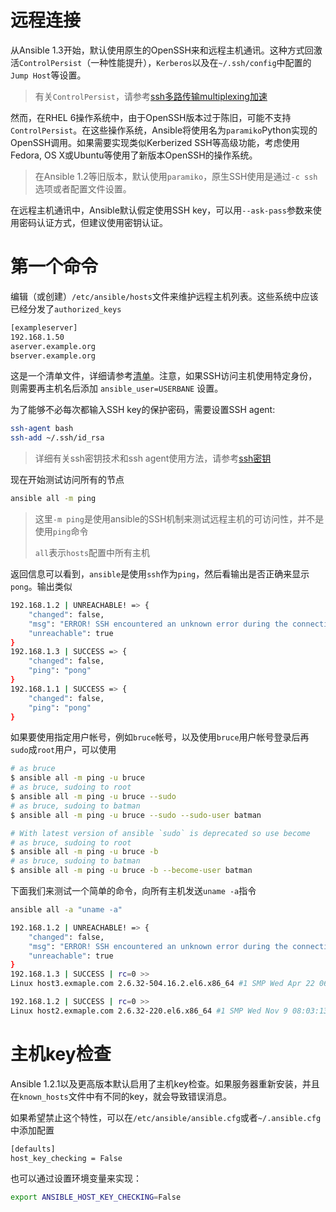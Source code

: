 # 远程连接

从Ansible 1.3开始，默认使用原生的OpenSSH来和远程主机通讯。这种方式回激活`ControlPersist`（一种性能提升），`Kerberos`以及在`~/.ssh/config`中配置的`Jump Host`等设置。

> 有关`ControlPersist`，请参考[ssh多路传输multiplexing加速](../../../service/ssh/multiplexing.md)

然而，在RHEL 6操作系统中，由于OpenSSH版本过于陈旧，可能不支持`ControlPersist`。在这些操作系统，Ansible将使用名为`paramiko`Python实现的OpenSSH调用。如果需要实现类似Kerberized SSH等高级功能，考虑使用Fedora, OS X或Ubuntu等使用了新版本OpenSSH的操作系统。

> 在Ansible 1.2等旧版本，默认使用`paramiko`，原生SSH使用是通过`-c ssh`选项或者配置文件设置。

在远程主机通讯中，Ansible默认假定使用SSH key，可以用`--ask-pass`参数来使用密码认证方式，但建议使用密钥认证。

# 第一个命令

编辑（或创建）`/etc/ansible/hosts`文件来维护远程主机列表。这些系统中应该已经分发了`authorized_keys`

```bash
[exampleserver]
192.168.1.50
aserver.example.org
bserver.example.org
```

这是一个清单文件，详细请参考[清单](inventory.md)。注意，如果SSH访问主机使用特定身份，则需要再主机名后添加 `ansible_user=USERBANE` 设置。

为了能够不必每次都输入SSH key的保护密码，需要设置SSH agent:

```bash
ssh-agent bash
ssh-add ~/.ssh/id_rsa
```

> 详细有关ssh密钥技术和ssh agent使用方法，请参考[ssh密钥](../../../service/ssh/ssh_key.md)

现在开始测试访问所有的节点

```bash
ansible all -m ping
```

> 这里`-m ping`是使用ansible的SSH机制来测试远程主机的可访问性，并不是使用`ping`命令
>
> `all`表示`hosts`配置中所有主机

返回信息可以看到，`ansible`是使用`ssh`作为`ping`，然后看输出是否正确来显示`pong`。输出类似

```bash
192.168.1.2 | UNREACHABLE! => {
    "changed": false,
    "msg": "ERROR! SSH encountered an unknown error during the connection. We recommend you re-run the command using -vvvv, which will enable SSH debugging output to help diagnose the issue",
    "unreachable": true
}
192.168.1.3 | SUCCESS => {
    "changed": false,
    "ping": "pong"
}
192.168.1.1 | SUCCESS => {
    "changed": false,
    "ping": "pong"
}
```

如果要使用指定用户帐号，例如`bruce`帐号，以及使用`bruce`用户帐号登录后再`sudo`成`root`用户，可以使用

```bash
# as bruce
$ ansible all -m ping -u bruce
# as bruce, sudoing to root
$ ansible all -m ping -u bruce --sudo
# as bruce, sudoing to batman
$ ansible all -m ping -u bruce --sudo --sudo-user batman

# With latest version of ansible `sudo` is deprecated so use become
# as bruce, sudoing to root
$ ansible all -m ping -u bruce -b
# as bruce, sudoing to batman
$ ansible all -m ping -u bruce -b --become-user batman
```

下面我们来测试一个简单的命令，向所有主机发送`uname -a`指令

```bash
ansible all -a "uname -a"
```

```bash
192.168.1.2 | UNREACHABLE! => {
    "changed": false,
    "msg": "ERROR! SSH encountered an unknown error during the connection. We recommend you re-run the command using -vvvv, which will enable SSH debugging output to help diagnose the issue",
    "unreachable": true
}
192.168.1.3 | SUCCESS | rc=0 >>
Linux host3.exmaple.com 2.6.32-504.16.2.el6.x86_64 #1 SMP Wed Apr 22 06:48:29 UTC 2015 x86_64 x86_64 x86_64 GNU/Linux

192.168.1.2 | SUCCESS | rc=0 >>
Linux host2.exmaple.com 2.6.32-220.el6.x86_64 #1 SMP Wed Nov 9 08:03:13 EST 2011 x86_64 x86_64 x86_64 GNU/Linux
```

# 主机key检查

Ansible 1.2.1以及更高版本默认启用了主机key检查。如果服务器重新安装，并且在`known_hosts`文件中有不同的key，就会导致错误消息。

如果希望禁止这个特性，可以在`/etc/ansible/ansible.cfg`或者`~/.ansible.cfg`中添加配置

```bash
[defaults]
host_key_checking = False
```

也可以通过设置环境变量来实现：

```bash
export ANSIBLE_HOST_KEY_CHECKING=False
```

